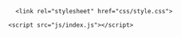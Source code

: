 <!DOCTYPE html>
<html >
<head>
  <meta charset="UTF-8">
  <title>岁月编年史</title>
   <link rel='icon' href='http://g0da.org:8080/static/source/images/logo.ico' type="image/x-icon">
<link rel="shortcut icon" href="http://g0da.org:8080/static/source/images/logo.ico" type="image/x-icon">
  <script src="https://s.codepen.io/assets/libs/modernizr.js" type="text/javascript"></script>


  <link rel="stylesheet" href="https://cdnjs.cloudflare.com/ajax/libs/normalize/5.0.0/normalize.min.css">

  
      <link rel="stylesheet" href="css/style.css">

  
</head>

<body>
  <div id="timeline-container">
  <div id="my-timeline"></div>
</div>

<!-- but no need for both -->
  <script src='http://cdnjs.cloudflare.com/ajax/libs/jquery/2.1.3/jquery.min.js'></script>
<script src='https://cdn.knightlab.com/libs/timeline/latest/js/storyjs-embed.js'></script>
    <script src="js/index.js"></script>

</body>
</html>
